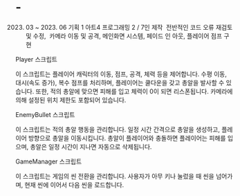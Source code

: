 # -
2023. 03 ~ 2023. 06 기획 1 아트4 프로그래밍 2 / 7인 제작  전반적인 코드 오류 재검토 및 수정,  카메라 이동 및 공격, 메인화면 시스템, 페이드 인 아웃, 플레이어 점프 구현

Player 스크립트

이 스크립트는 플레이어 캐릭터의 이동, 점프, 공격, 체력 등을 제어합니다. 수평 이동, 대시(속도 증가), 복수 점프를 처리하며, 플레이어는 쿨다운을 갖고 총알을 발사할 수 있습니다. 또한, 적의 총알에 맞으면 피해를 입고 체력이 0이 되면 리스폰됩니다. 카메라에 의해 설정된 위치 제한도 포함되어 있습니다.

EnemyBullet 스크립트

이 스크립트는 적의 총알 행동을 관리합니다. 일정 시간 간격으로 총알을 생성하고, 플레이어 방향으로 총알을 이동시킵니다. 총알이 플레이어와 충돌하면 플레이어는 피해를 입으며, 총알은 일정 시간이 지나면 자동으로 삭제됩니다.

GameManager 스크립트

이 스크립트는 게임의 씬 전환을 관리합니다. 사용자가 아무 키나 눌렀을 때 씬을 넘어가며, 현재 씬에 이어서 다음 씬을 로드합니다.
